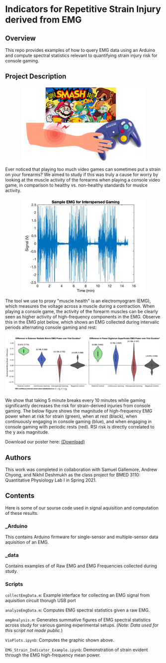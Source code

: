 # Indicators for Repetitive Strain Injury derived from EMG

## Overview
This repo provides examples of how to query EMG data using an Arduino and compute spectral statistics relevant to quantifying strain injury risk for console gaming.

## Project Description

<p align="center">
    <img src="_data/plots/smash.png" alt="drawing" width="400"/>
</p>

Ever noticed that playing too much video games can sometimes put a strain on your forearms? We aimed to study if this was truly a cause for worry by looking at the muscle activity of the forearms when playing a console video game, in comparison to healthy vs. non-healthy standards for muslce activity.

<p align="center">
    <img src="_data/plots/EMG%20Interspersed.jpg" alt="emg" width="400"/>
</p>

The tool we use to proxy "muscle health" is an electromyogram (EMG), which measures the voltage across a muscle during a contraction. When playing a console game, the activity of the forearm muscles can be clearly seen as higher activity of high-frequency components in the EMG. Observe this in the EMG plot below, which shows an EMG collected during intervalic periods alternating console gaming and rest:

![groupcomparison](_data/plots/GroupComparison.png)

We show that taking 5 minute breaks every 10 minutes while gaming significantly decreases the risk for strain-derived injuries from console gaming. The below figure shows the magnitude of high-frequency EMG power when at risk for strain (green), when at rest (black), when continuously engaging in console gaming (blue), and when engaging in console gaming with periodic rests (red). RSI risk is directly correlated to the y axis magnitude.    

Download our poster here: <a id="raw-url" href="https://raw.githubusercontent.com/zachary-shah/zachary-shah.github.io/master/assets/writing/ConsoleGamingEMGforRSI.pdf
">(Download)</a>

## Authors 

This work was completed in collaboration with Samuel Gallemore, Andrew Chyong, and Nikhil Deshmukh as the class project for BMED 3110: Quantitative Physiology Lab I in Spring 2021.

## Contents

Here is some of our sourse code used in signal aquisition and computation of these results. 

### _Arduino
This contains Arduino firmware for single-sensor and multiple-sensor data aquisition of an EMG.

### _data
Contains examples of of Raw EMG and EMG Frequencies collected during study.

### Scripts

```collectEmgData.m```: Example interface for collecting an EMG signal from aquisition circuit thorugh USB port

```analyzeEmgData.m```: Computes EMG spectral statistics given a raw EMG.

```emgAnalysis.m```: Generates summative figures of EMG spectral statistics across study for various gaming experimental setups. (_Note: Data used for this script not made public._)

```VioPlots.ipynb```: Computes the graphic shown above.

```EMG_Strain_Indicator_Example.ipynb```: Demonstration of strain evident through the EMG high-frequency mean power.